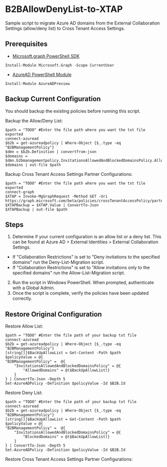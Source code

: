 # B2BAllowDenyList-to-XTAP
Sample script to migrate Azure AD domains from the External Collaboration Settings (allow/deny list) to Cross Tenant Access Settings.

## Prerequisites
- [Microsoft.graph PowerShell SDK](https://docs.microsoft.com/en-us/graph/powershell/installation)

```
Install-Module Microsoft.Graph -Scope CurrentUser
```
- [AzureAD PowerShell Module](https://docs.microsoft.com/en-us/powershell/azure/active-directory/install-adv2?view=azureadps-2.0)

```
Install-Module AzureADPreview
```

## Backup Current Configuration
You should backup the existing policies before running this script.

Backup the Allow/Deny List:
```
$path = "TODO" #Enter the file path where you want the txt file exported
connect-azuread
$b2b = get-azureadpolicy | Where-Object {$_.type -eq "B2BManagementPolicy"}
$dmn = $b2b.Definition | convertfrom-json 
$domains = $dmn.b2bmanagementpolicy.InvitationsAllowedAndBlockedDomainsPolicy.AllowedDomains
$domains | out-file $path
```
Backup Cross Tenant Access Settings Partner Configurations:
```
$path = "TODO" #Enter the file path where you want the txt file exported
connect-graph
$XTAP = Invoke-MgGraphRequest -Method GET -Uri https://graph.microsoft.com/beta/policies/crossTenantAccessPolicy/partners
$XTAPBackup = $XTAP.Value | ConvertTo-Json
$XTAPBackup | out-file $path
```

## Steps
1. Determine if your current configuration is an allow list or a deny list. This can be found at Azure AD > External Identities > External Collaboration Settings. 
- If "Collaboration Restrictions" is set to "Deny invitations to the specified domains" run the Deny-List-Migration script.
- If "Collaboration Restrictions" is set to "Allow invitations only to the specified domains" run the Allow-List-Migration script.
2. Run the script in Windows PowerShell. When prompted, authenticate with a Global Admin.
3. Once the script is complete, verify the policies have been updated correctly.

## Restore Original Configuration

Restore Allow List:
```
$path = "TODO" #Enter the file path of your backup txt file
connect-azuread
$b2b = get-azureadpolicy | Where-Object {$_.type -eq "B2BManagementPolicy"}
[string[]]$BackUpAllowList = Get-Content -Path $path
$policyValue = @{
"B2BManagementPolicy" =  @{
    "InvitationsAllowedAndBlockedDomainsPolicy" = @{
        "AllowedDomains" = @($BackUpAllowList)}
    }
} | ConvertTo-Json -Depth 5
Set-AzureADPolicy -Definition $policyValue -Id $B2B.Id
```

Restore Deny List:
```
$path = "TODO" #Enter the file path of your backup txt file
connect-azuread
$b2b = get-azureadpolicy | Where-Object {$_.type -eq "B2BManagementPolicy"}
[string[]]$BackUpAllowList = Get-Content -Path $path
$policyValue = @{
"B2BManagementPolicy" =  @{
    "InvitationsAllowedAndBlockedDomainsPolicy" = @{
        "BlockedDomains" = @($BackUpAllowList)}
    }
} | ConvertTo-Json -Depth 5
Set-AzureADPolicy -Definition $policyValue -Id $B2B.Id
```

Restore Cross Tenant Access Settings Partner Configurations:
